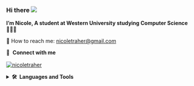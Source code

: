 ### Hi there  <img src="https://media.giphy.com/media/hvRJCLFzcasrR4ia7z/giphy.gif" width="25px"></a>

**I’m Nicole, A student at Western University studying Computer Science 👩🏻‍💻 <br />**
 
📧 How to reach me: nicoletraher@gmail.com <br />


🔗 &nbsp;**Connect with me**
<p align="left">
<a href="https://www.linkedin.com/in/nicole-traher-1190601a1/" target="blank"><img align="center" src="https://raw.githubusercontent.com/rahuldkjain/github-profile-readme-generator/master/src/images/icons/Social/linked-in-alt.svg" alt="nicoletraher" height="30" width="40" /></a>

<details>
 <summary><b>🛠️&nbsp;&nbsp;Languages&nbsp;and&nbsp;Tools</b></summary> 
 <br/>
 <p align="left"> <a href="https://www.cprogramming.com/" target="_blank"> <img src="https://raw.githubusercontent.com/devicons/devicon/master/icons/c/c-original.svg" alt="c" width="40" height="40"/> </a> <a href="https://www.linux.org/" target="_blank"> <img src="https://raw.githubusercontent.com/devicons/devicon/master/icons/linux/linux-original.svg" alt="linux" width="40" height="40"/> </a> <a href="https://www.python.org" target="_blank"> <img src="https://raw.githubusercontent.com/devicons/devicon/master/icons/python/python-original.svg" alt="python" width="40" height="40"/> </a> </p>

